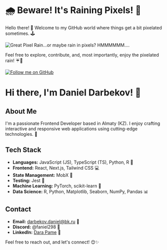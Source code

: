 # 🌧️ **Beware! It's Raining Pixels! 🎉**

Hello there! 👋 Welcome to my GitHub world where things get a bit pixelated sometimes. 🕹️

![Great Pixel Rain...or maybe rain in pixels? HMMMMMM....](https://64.media.tumblr.com/167bafe644e9a2af464a7664e26b88f7/tumblr_ool545MQ4E1vcsrlfo1_1280.gif)

Feel free to explore, contribute, and, most importantly, enjoy the pixelated rain! ☔🌈

[![Follow me on GitHub](https://img.shields.io/github/followers/yourusername?label=Follow&style=social)](https://github.com/yourusername)


# Hi there, I'm Daniel Darbekov! 👋

## About Me
I'm a passionate Frontend Developer based in Almaty (KZ). I enjoy crafting interactive and responsive web applications using cutting-edge technologies. 🚀

## Tech Stack
- **Languages:** JavaScript (JS), TypeScript (TS), Python, R 🐍
- **Frontend:** React, Next.js, Tailwind CSS 💻
- **State Management:** MobX 🔄
- **Testing:** Jest 🧪
- **Machine Learning:** PyTorch, scikit-learn 🤖
- **Data Science:** R, Python, Matplotlib, Seaborn, NumPy, Pandas 📊

## Contact
- **Email:** darbekov.daniel@bk.ru 📧
- **Discord:** @faniel298 💬
- **LinkedIn:** [Dara Pame](https://www.linkedin.com/in/daniel-darbekov-63345a24b/) 👔

Feel free to reach out, and let's connect! 😊✨
